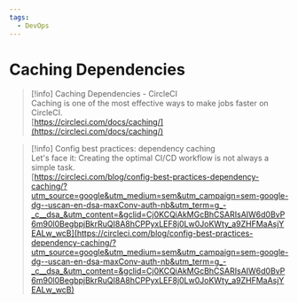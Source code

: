 ```yaml
---
tags:
  - DevOps
---
```

# Caching Dependencies

> [!info] Caching Dependencies - CircleCI  
> Caching is one of the most effective ways to make jobs faster on CircleCI.  
> [https://circleci.com/docs/caching/](https://circleci.com/docs/caching/)  

> [!info] Config best practices: dependency caching  
> Let's face it: Creating the optimal CI/CD workflow is not always a simple task.  
> [https://circleci.com/blog/config-best-practices-dependency-caching/?utm_source=google&utm_medium=sem&utm_campaign=sem-google-dg--uscan-en-dsa-maxConv-auth-nb&utm_term=g_-_c__dsa_&utm_content=&gclid=Cj0KCQiAkMGcBhCSARIsAIW6d0BvP6m90l0BegbpjBkrRuQI8A8hCPPyxLEF8j0Lw0JoKWty_a9ZHFMaAsjYEALw_wcB](https://circleci.com/blog/config-best-practices-dependency-caching/?utm_source=google&utm_medium=sem&utm_campaign=sem-google-dg--uscan-en-dsa-maxConv-auth-nb&utm_term=g_-_c__dsa_&utm_content=&gclid=Cj0KCQiAkMGcBhCSARIsAIW6d0BvP6m90l0BegbpjBkrRuQI8A8hCPPyxLEF8j0Lw0JoKWty_a9ZHFMaAsjYEALw_wcB)